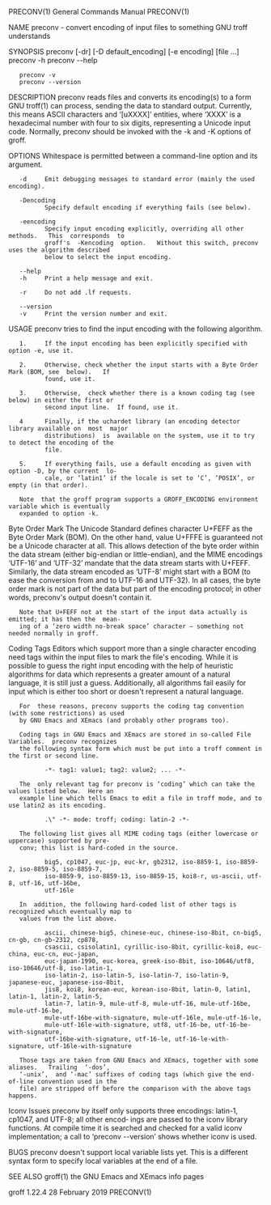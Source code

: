 PRECONV(1)                              General Commands Manual                             PRECONV(1)

NAME
       preconv - convert encoding of input files to something GNU troff understands

SYNOPSIS
       preconv [-dr] [-D default_encoding] [-e encoding] [file ...]
       preconv -h
       preconv --help

       preconv -v
       preconv --version

DESCRIPTION
       preconv  reads  files  and converts its encoding(s) to a form GNU troff(1) can process, sending
       the data to standard output.  Currently, this means ASCII characters and  ‘\[uXXXX]’  entities,
       where  ‘XXXX’  is  a  hexadecimal  number with four to six digits, representing a Unicode input
       code.  Normally, preconv should be invoked with the -k and -K options of groff.

OPTIONS
       Whitespace is permitted between a command-line option and its argument.

       -d     Emit debugging messages to standard error (mainly the used encoding).

       -Dencoding
              Specify default encoding if everything fails (see below).

       -eencoding
              Specify input encoding explicitly, overriding all other methods.   This  corresponds  to
              groff's  -Kencoding  option.   Without this switch, preconv uses the algorithm described
              below to select the input encoding.

       --help
       -h     Print a help message and exit.

       -r     Do not add .lf requests.

       --version
       -v     Print the version number and exit.

USAGE
       preconv tries to find the input encoding with the following algorithm.

       1.     If the input encoding has been explicitly specified with option -e, use it.

       2.     Otherwise, check whether the input starts with a Byte Order Mark (BOM, see  below).   If
              found, use it.

       3.     Otherwise,  check whether there is a known coding tag (see below) in either the first or
              second input line.  If found, use it.

       4      Finally, if the uchardet library (an encoding detector library available on  most  major
              distributions)  is  available on the system, use it to try to detect the encoding of the
              file.

       5.     If everything fails, use a default encoding as given with option -D, by the current  lo‐
              cale, or ‘latin1’ if the locale is set to ‘C’, ‘POSIX’, or empty (in that order).

       Note  that the groff program supports a GROFF_ENCODING environment variable which is eventually
       expanded to option -k.

   Byte Order Mark
       The Unicode Standard defines character U+FEFF as the Byte Order Mark (BOM).  On the other hand,
       value  U+FFFE  is  guaranteed  not be a Unicode character at all.  This allows detection of the
       byte order within the data stream (either big-endian or little-endian), and the MIME  encodings
       ‘UTF-16’  and  ‘UTF-32’  mandate  that the data stream starts with U+FEFF.  Similarly, the data
       stream encoded as ‘UTF-8’ might start with a BOM (to ease the conversion from and to UTF-16 and
       UTF-32).   In  all  cases, the byte order mark is not part of the data but part of the encoding
       protocol; in other words, preconv's output doesn't contain it.

       Note that U+FEFF not at the start of the input data actually is emitted; it has then the  mean‐
       ing of a ‘zero width no-break space’ character – something not needed normally in groff.

   Coding Tags
       Editors which support more than a single character encoding need tags within the input files to
       mark the file's encoding.  While it is possible to guess the right input encoding with the help
       of heuristic algorithms for data which represents a greater amount of a natural language, it is
       still just a guess.  Additionally, all algorithms fail easily for input  which  is  either  too
       short or doesn't represent a natural language.

       For  these reasons, preconv supports the coding tag convention (with some restrictions) as used
       by GNU Emacs and XEmacs (and probably other programs too).

       Coding tags in GNU Emacs and XEmacs are stored in so-called File Variables.  preconv recognizes
       the following syntax form which must be put into a troff comment in the first or second line.

              -*- tag1: value1; tag2: value2; ... -*-

       The  only relevant tag for preconv is ‘coding’ which can take the values listed below.  Here an
       example line which tells Emacs to edit a file in troff mode, and to use latin2 as its encoding.

              .\" -*- mode: troff; coding: latin-2 -*-

       The following list gives all MIME coding tags (either lowercase or uppercase) supported by pre‐
       conv; this list is hard-coded in the source.

              big5, cp1047, euc-jp, euc-kr, gb2312, iso-8859-1, iso-8859-2, iso-8859-5, iso-8859-7,
              iso-8859-9, iso-8859-13, iso-8859-15, koi8-r, us-ascii, utf-8, utf-16, utf-16be,
              utf-16le

       In  addition, the following hard-coded list of other tags is recognized which eventually map to
       values from the list above.

              ascii, chinese-big5, chinese-euc, chinese-iso-8bit, cn-big5, cn-gb, cn-gb-2312, cp878,
              csascii, csisolatin1, cyrillic-iso-8bit, cyrillic-koi8, euc-china, euc-cn, euc-japan,
              euc-japan-1990, euc-korea, greek-iso-8bit, iso-10646/utf8, iso-10646/utf-8, iso-latin-1,
              iso-latin-2, iso-latin-5, iso-latin-7, iso-latin-9, japanese-euc, japanese-iso-8bit,
              jis8, koi8, korean-euc, korean-iso-8bit, latin-0, latin1, latin-1, latin-2, latin-5,
              latin-7, latin-9, mule-utf-8, mule-utf-16, mule-utf-16be, mule-utf-16-be,
              mule-utf-16be-with-signature, mule-utf-16le, mule-utf-16-le,
              mule-utf-16le-with-signature, utf8, utf-16-be, utf-16-be-with-signature,
              utf-16be-with-signature, utf-16-le, utf-16-le-with-signature, utf-16le-with-signature

       Those tags are taken from GNU Emacs and XEmacs, together with some aliases.   Trailing  ‘-dos’,
       ‘-unix’,  and ‘-mac’ suffixes of coding tags (which give the end-of-line convention used in the
       file) are stripped off before the comparison with the above tags happens.

   Iconv Issues
       preconv by itself only supports three encodings: latin-1, cp1047, and UTF-8; all  other  encod‐
       ings are passed to the iconv library functions.  At compile time it is searched and checked for
       a valid iconv implementation; a call to ‘preconv --version’ shows whether iconv is used.

BUGS
       preconv doesn't support local variable lists yet.  This is a different syntax form  to  specify
       local variables at the end of a file.

SEE ALSO
       groff(1)
       the GNU Emacs and XEmacs info pages

groff 1.22.4                               28 February 2019                                 PRECONV(1)
